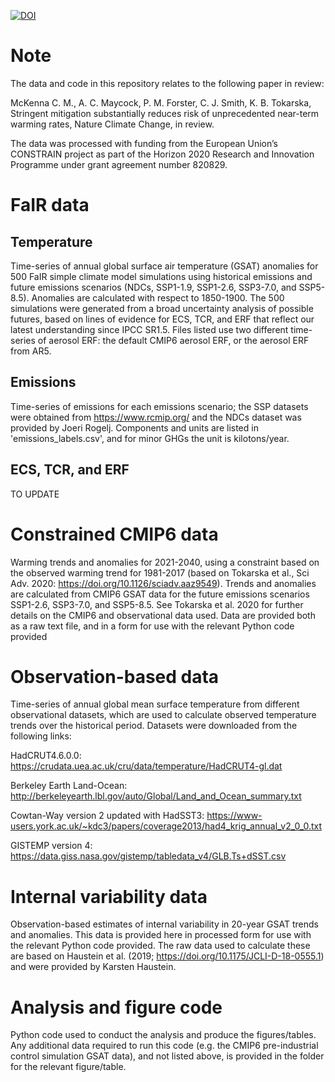 [![DOI](https://zenodo.org/badge/257904489.svg)](https://zenodo.org/badge/latestdoi/257904489)

# Note

The data and code in this repository relates to the following paper in review:

McKenna C. M., A. C. Maycock, P. M. Forster, C. J. Smith, K. B. Tokarska, Stringent mitigation substantially reduces risk of unprecedented near-term warming rates, Nature Climate Change, in review.

The data was processed with funding from the European Union’s CONSTRAIN project as part of the Horizon 2020 Research and Innovation Programme under grant agreement number 820829.


# FaIR data

## Temperature
Time-series of annual global surface air temperature (GSAT) anomalies for 500 FaIR simple climate model simulations using historical emissions and future emissions scenarios (NDCs, SSP1-1.9, SSP1-2.6, SSP3-7.0, and SSP5-8.5). Anomalies are calculated with respect to 1850-1900. The 500 simulations were generated from a broad uncertainty analysis of possible futures, based on lines of evidence for ECS, TCR, and ERF that reflect our latest understanding since IPCC SR1.5. Files listed use two different time-series of aerosol ERF: the default CMIP6 aerosol ERF, or the aerosol ERF from AR5.

## Emissions
Time-series of emissions for each emissions scenario; the SSP datasets were obtained from https://www.rcmip.org/ and the NDCs dataset was provided by Joeri Rogelj. Components and units are listed in 'emissions_labels.csv', and for minor GHGs the unit is kilotons/year.

## ECS, TCR, and ERF
TO UPDATE


# Constrained CMIP6 data

Warming trends and anomalies for 2021-2040, using a constraint based on the observed warming trend for 1981-2017 (based on Tokarska et al., Sci Adv. 2020: https://doi.org/10.1126/sciadv.aaz9549). Trends and anomalies are calculated from CMIP6 GSAT data for the future emissions scenarios SSP1-2.6, SSP3-7.0, and SSP5-8.5. See Tokarska et al. 2020 for further details on the CMIP6 and observational data used. Data are provided both as a raw text file, and in a form for use with the relevant Python code provided


# Observation-based data

Time-series of annual global mean surface temperature from different observational datasets, which are used to calculate observed temperature trends over the historical period. Datasets were downloaded from the following links:   

HadCRUT4.6.0.0: https://crudata.uea.ac.uk/cru/data/temperature/HadCRUT4-gl.dat

Berkeley Earth Land-Ocean: http://berkeleyearth.lbl.gov/auto/Global/Land_and_Ocean_summary.txt

Cowtan-Way version 2 updated with HadSST3: https://www-users.york.ac.uk/~kdc3/papers/coverage2013/had4_krig_annual_v2_0_0.txt

GISTEMP version 4: https://data.giss.nasa.gov/gistemp/tabledata_v4/GLB.Ts+dSST.csv


# Internal variability data

Observation-based estimates of internal variability in 20-year GSAT trends and anomalies. This data is provided here in processed form for use with the relevant Python code provided. The raw data used to calculate these are based on Haustein et al. (2019; https://doi.org/10.1175/JCLI-D-18-0555.1) and were provided by Karsten Haustein. 


# Analysis and figure code

Python code used to conduct the analysis and produce the figures/tables. Any additional data required to run this code (e.g. the CMIP6 pre-industrial control simulation GSAT data), and not listed above, is provided in the folder for the relevant figure/table.





